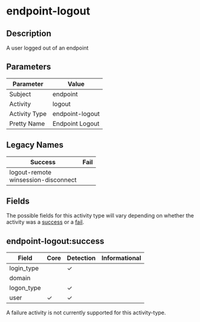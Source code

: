 endpoint-logout
===============

Description
-----------
A user logged out of an endpoint

Parameters
----------
| Parameter     | Value           |
| ------------- | --------------- |
| Subject       | endpoint        |
| Activity      | logout          |
| Activity Type | endpoint-logout |
| Pretty Name   | Endpoint Logout |

Legacy Names
------------
| Success                                    | Fail |
| ------------------------------------------ | ---- |
| logout-remote<br>winsession-disconnect<br> |      |

Fields
------

The possible fields for this activity type will vary depending on whether the activity was a [success](#endpoint-logoutsuccess) or a [fail](#endpoint-logoutfail).


endpoint-logout:success
-----------------------

| Field      | Core     | Detection | Informational |
| ---------- | -------- | --------- | ------------- |
| login_type |          | &#10003;  |               |
| domain     |          |           |               |
| logon_type |          | &#10003;  |               |
| user       | &#10003; | &#10003;  |               |

A failure activity is not currently supported for this activity-type.